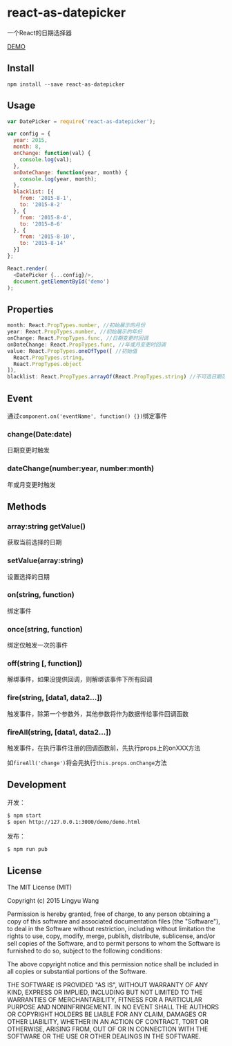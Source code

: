 # react-as-datepicker

一个React的日期选择器

[DEMO](http://lingyucoder.github.io/react-as-datepicker/demo/demo.html)

## Install

```
npm install --save react-as-datepicker
```

## Usage

```javascript
var DatePicker = require('react-as-datepicker');

var config = {
  year: 2015,
  month: 8,
  onChange: function(val) {
    console.log(val);
  },
  onDateChange: function(year, month) {
    console.log(year, month);
  },
  blacklist: [{
    from: '2015-8-1',
    to: '2015-8-2'
  }, {
    from: '2015-8-4',
    to: '2015-8-6'
  }, {
    from: '2015-8-10',
    to: '2015-8-14'
  }]
};

React.render(
  <DatePicker {...config}/>,
  document.getElementById('demo')
);
```

## Properties

```jsx
month: React.PropTypes.number, //初始展示的月份
year: React.PropTypes.number, //初始展示的年份
onChange: React.PropTypes.func, //日期变更时回调
onDateChange: React.PropTypes.func, //年或月变更时回调
value: React.PropTypes.oneOfType([ //初始值
  React.PropTypes.string,
  React.PropTypes.object
]),
blacklist: React.PropTypes.arrayOf(React.PropTypes.string) //不可选日期范围列表
```

## Event

通过`component.on('eventName', function() {})`绑定事件

### change(Date:date)

日期变更时触发

### dateChange(number:year, number:month)

年或月变更时触发

## Methods

### array:string getValue()

获取当前选择的日期

### setValue(array:string)

设置选择的日期

### on(string, function)

绑定事件

### once(string, function)

绑定仅触发一次的事件

### off(string [, function])

解绑事件，如果没提供回调，则解绑该事件下所有回调

### fire(string, [data1, data2...])

触发事件，除第一个参数外，其他参数将作为数据传给事件回调函数

### fireAll(string, [data1, data2...])

触发事件，在执行事件注册的回调函数前，先执行props上的onXXX方法

如`fireAll('change')`将会先执行`this.props.onChange`方法

## Development

开发：

```bash
$ npm start
$ open http://127.0.0.1:3000/demo/demo.html
```

发布：

```bash
$ npm run pub
```

## License

The MIT License (MIT)

Copyright (c) 2015 Lingyu Wang

Permission is hereby granted, free of charge, to any person obtaining a copy
of this software and associated documentation files (the "Software"), to deal
in the Software without restriction, including without limitation the rights
to use, copy, modify, merge, publish, distribute, sublicense, and/or sell
copies of the Software, and to permit persons to whom the Software is
furnished to do so, subject to the following conditions:

The above copyright notice and this permission notice shall be included in all
copies or substantial portions of the Software.

THE SOFTWARE IS PROVIDED "AS IS", WITHOUT WARRANTY OF ANY KIND, EXPRESS OR
IMPLIED, INCLUDING BUT NOT LIMITED TO THE WARRANTIES OF MERCHANTABILITY,
FITNESS FOR A PARTICULAR PURPOSE AND NONINFRINGEMENT. IN NO EVENT SHALL THE
AUTHORS OR COPYRIGHT HOLDERS BE LIABLE FOR ANY CLAIM, DAMAGES OR OTHER
LIABILITY, WHETHER IN AN ACTION OF CONTRACT, TORT OR OTHERWISE, ARISING FROM,
OUT OF OR IN CONNECTION WITH THE SOFTWARE OR THE USE OR OTHER DEALINGS IN THE
SOFTWARE.
